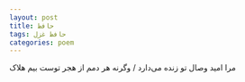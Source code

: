 ```yaml
---
layout: post
title: حافظ
tags: حافظ غزل
categories: poem
---
```


مرا امید وصال تو زنده می‌دارد / وگرنه هر دمم از هجر توست بیم هلاک
